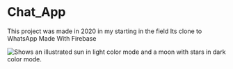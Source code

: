 # Chat_App
This project was made in 2020 in my starting in the field
Its clone to WhatsApp 
Made With Firebase

<picture>
  <source media="(prefers-color-scheme: dark)" srcset="https://user-images.githubusercontent.com/25423296/163456776-7f95b81a-f1ed-45f7-b7ab-8fa810d529fa.png">
  <source media="(prefers-color-scheme: light)" srcset="https://user-images.githubusercontent.com/25423296/163456779-a8556205-d0a5-45e2-ac17-42d089e3c3f8.png">
  <img alt="Shows an illustrated sun in light color mode and a moon with stars in dark color mode." src="https://upwork-usw2-prod-agora-file-storage.s3.us-west-2.amazonaws.com/profile/portfolio/thumbnail/a88f648dc61afbbb61e3b023506ba28b?response-content-disposition=inline%3B%20filename%3D"image_original"%3B%20filename%2A%3Dutf-8%27%27image_original&X-Amz-Security-Token=IQoJb3JpZ2luX2VjEOb%2F%2F%2F%2F%2F%2F%2F%2F%2F%2FwEaCXVzLXdlc3QtMiJHMEUCIC5d2WmVncQs2JaTYBCu6dJOjCTswQ3NYaH7Jo0du2axAiEAykHpvKgijw0ogvFrNQQKerxn3KufsCNJdwaCpc0jvK8qzQQIbxAAGgw3Mzk5MzkxNzM4MTkiDHSsx8I%2FZSEwMnF7nCqqBBZrRFEt%2FHYE2%2FoBH9m8USBP0aRjhY%2Fe%2Fe6h6BoSOCxnsd9yg3gOJfmb01jyuGXRcfDmSn3OKSHUFENtxfBDsLzc2Bto%2FamAmrOV%2Fhs6Th3Bm7N9PV8TbPIbKgV5bA1gUl3lXxyarYwU6o1pVsOH6lR6aXa%2FTruKIycrBX6lIYs8qHqvqEADawl8sva6vU%2BXaU3iIz9la7otXxwtoUfBNB5rh0uo%2B0OFJm4S6y1zWiHiB3MXlCxG8Y6Z6sU7d3YVNTHDY17398mlThlalPASw0766nk5t7S1BJItBX1SYGUnGgyOfJffi5%2FrvKvKydoFb5akENF8bGTTFNA5JQajsfeKjOzk811bRH7DZJVssOv14suvAxm2ZbfDW6KT8kUjpGBi69fHtyQEvobUGnOn65P2Cvsp1cBJJogruuJmuJwXXqkYRkgt3nyTbOqipIJLUa5v2F5F%2FphmQhlkaroqJNzXBrfufYiSGZRXNEU5nb3ATLaOpdkYKV3Ee%2Bg6kOtkcPR0vVk%2FMT%2FMVl3KCjVMm9URzbZU4MimgqZNXR0zaP44SxUXD484HiltwGJmEktfvEAunIv2Sylxd%2F0qVdYpduA%2Fm7U9FyzCh3XzOMjTPPSYDT90pRFGZ004Cn00snm%2BhidCEtOIWd4xmQVt%2B20gghLrf5M5Swx5QUcI3p1Pi81YhXm7cjLEwHJPqiikzEGYDgTJbtSzqXPa7SM0IGvqES%2FOaU4Xv7njpoFNMK6RwZgGOqcBZ0Ycw3I067oGPZQU6m%2Bb41mpkYOoPte6kt7QDNjbesIIZyFPTb51wGC2td85VzNfedpIFH3%2BscfaQSEq0uAVSAeVH5fsG6SnxvKYuhPNMmKgrX0mYYSxN8mMNmYRCBJpFW4KVnK08eb8CFMu%2BBJgPtuXeqNNz%2BSiGtCqmOR4gIOMwTDPd79GXZ590wJP1pSW%2BOMsEgk1QgoXZWseuhZSvJmRt2AKL%2Fs%3D&X-Amz-Algorithm=AWS4-HMAC-SHA256&X-Amz-Date=20220901T084124Z&X-Amz-SignedHeaders=host&X-Amz-Expires=899&X-Amz-Credential=ASIA2YR6PYW54RVEBY6A%2F20220901%2Fus-west-2%2Fs3%2Faws4_request&X-Amz-Signature=40cbcb6c39bc79095e47d76f7511e6739113d77c4ca330608abe03c6060f0140">
</picture>


